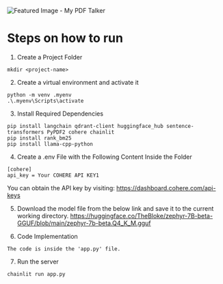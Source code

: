   
![Featured Image - My PDF Talker](https://res.cloudinary.com/dkddubkcn/image/upload/v1720205321/1_mraqdy.png)

  
# Steps on how to run  
1) Create a Project Folder
```
mkdir <project-name>
```
2) Create a virtual environment and activate it
```
python -m venv .myenv
.\.myenv\Scripts\activate
```
3)  Install Required Dependencies
```
pip install langchain qdrant-client huggingface_hub sentence-transformers PyPDF2 cohere chainlit
pip install rank_bm25
pip install llama-cpp-python
```

4) Create a .env File with the Following Content Inside the Folder
```
[cohere]
api_key = Your COHERE API KEY1
```
You can obtain the API key by visiting: https://dashboard.cohere.com/api-keys

5) Download the model file from the below link and save it to the current working directory.
   https://huggingface.co/TheBloke/zephyr-7B-beta-GGUF/blob/main/zephyr-7b-beta.Q4_K_M.gguf
  
6) Code Implementation
```
The code is inside the 'app.py' file.
```  
7) Run the server
```
chainlit run app.py
```
